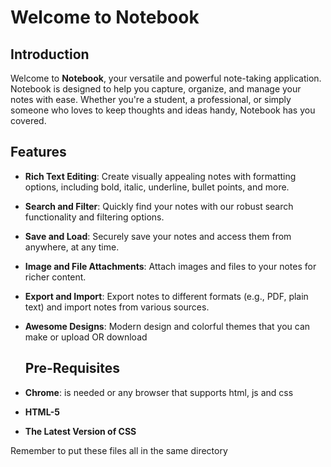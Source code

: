 # Welcome to Notebook

## Introduction

Welcome to **Notebook**, your versatile and powerful note-taking application. Notebook is designed to help you capture, organize, and manage your notes with ease. Whether you're a student, a professional, or simply someone who loves to keep thoughts and ideas handy, Notebook has you covered.

## Features

- **Rich Text Editing**: Create visually appealing notes with formatting options, including bold, italic, underline, bullet points, and more.

- **Search and Filter**: Quickly find your notes with our robust search functionality and filtering options.

- **Save and Load**: Securely save your notes and access them from anywhere, at any time.

- **Image and File Attachments**: Attach images and files to your notes for richer content.

- **Export and Import**: Export notes to different formats (e.g., PDF, plain text) and import notes from various sources.

- **Awesome Designs**: Modern design and colorful themes that you can make or upload OR download

	## Pre-Requisites

- **Chrome**: is needed or any browser that supports html, js and css

- **HTML-5**

- **The Latest Version of CSS**

Remember to put these files all in the same directory
